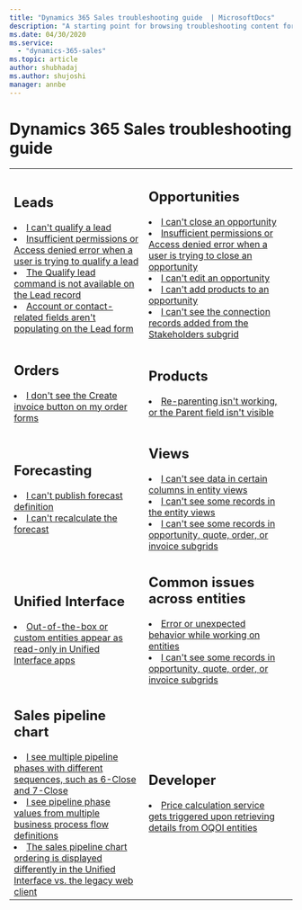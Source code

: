 ```yaml
---
title: "Dynamics 365 Sales troubleshooting guide  | MicrosoftDocs"
description: "A starting point for browsing troubleshooting content for Dynamics 365 Sales."
ms.date: 04/30/2020
ms.service:
  - "dynamics-365-sales"
ms.topic: article
author: shubhadaj
ms.author: shujoshi
manager: annbe
---
```



# Dynamics 365 Sales troubleshooting guide

<table>

<tr><td>

<h2>Leads </h2>

<li><a href="ts-leads.md#cant_qualify_lead" data-raw-source="[I can't qualify a lead](ts-leads.md#cant_qualify_lead)">I can't qualify a lead</a></li>
<li><a href="ts-leads.md#insufficientpermissions" data-raw-source="[Insufficient permissions or Access denied error when a user is trying to qualify a lead)](ts-leads.md#insufficientpermissions)">Insufficient permissions or Access denied error when a user is trying to qualify a lead</a></li>
<li><a href="ts-leads.md#qualify-lead-not-available" data-raw-source="[The Qualify lead command is not available on the Lead record)](ts-leads.md#qualify-lead-not-available)">The Qualify lead command is not available on the Lead record</a></li>
<li><a href="ts-leads.md#account-contact-fields-not-populating" data-raw-source="[Account or contact-related fields aren't populating on the Lead form)](ts-leads.md#account-contact-fields-not-populating)">Account or contact-related fields aren't populating on the Lead form</a></li>

</td><td>

<h2>Opportunities</h2>


<li><a href="ts-opportunities.md#close_opportunity" data-raw-source="[I can't close an opportunity](ts-opportunities.md#close_opportunity)">I can't close an opportunity</a></li>
<li><a href="ts-opportunities.md#access_denied" data-raw-source="[Insufficient permissions or Access denied error when a user is trying to close an opportunity](ts-opportunities.md#access_denied)">Insufficient permissions or Access denied error when a user is trying to close an opportunity</a></li>
<li><a href="ts-opportunities.md#edit_opportunity" data-raw-source="[I can't edit an opportunity)](ts-opportunities.md#edit_opportunity">I can't edit an opportunity</a></li>
<li><a href="ts-opportunities.md#add_products" data-raw-source="[I can't add products to an opportunity](ts-opportunities.md#add_products)">I can't add products to an opportunity</a></li>
<li><a href="ts-opportunities.md#cant-see-connection-records-from-stakeholders-subgrid" data-raw-source="[I can't see the connection records added from the Stakeholders subgrid](ts-opportunities.md#cant-see-connection-records-from-stakeholders-subgrid)">I can't see the connection records added from the Stakeholders subgrid</a></li>


</td></tr>

<tr><td>

<h2>Orders </h2>

<li><a href="ts-orders.md#no_create_invoice_button" data-raw-source="[I don't see the Create invoice button on my order forms?](ts-orders.md#no_create_invoice_button)">I don't see the Create invoice button on my order forms</a></li>
</td><td>

<h2>Products </h2>

<li><a href="ts-products.md#reparenting_not_working" data-raw-source="[Re-parenting isn't working, or the Parent field isn't visible](ts-products.md#reparenting_not_working)">Re-parenting isn't working, or the Parent field isn't visible</a></li>

</td></tr>

<tr><td>

<h2>Forecasting</h2>


<li><a href="ts-forecasts.md#publish_forecast_definition" data-raw-source="[I can't publish forecast definition](ts-forecast.md#publish_forecast_definition)">I can't publish forecast definition</a></li>
<li><a href="ts-forecasts.md#recalculate_forecast" data-raw-source="[I can't recalculate the forecast](ts-forecasts.md#recalculate_forecast)">I can't recalculate the forecast</a></li>

</td><td>

<h2>Views </h2>

<li><a href="ts-views.md#no_data_in_views" data-raw-source="[I can't see data in certain columns in entity views](ts-views.md#no_data_in_views)">I can't see data in certain columns in entity views</a></li>
<li><a href="ts-views.md#records_missing_in_views" data-raw-source="[I can't see some records in the entity views](ts-views.md#records_missing_in_views)">I can't see some records in the entity views</a></li>
<li><a href="ts-views.md#missing-records" data-raw-source="[I can't see some records in opportunity, quote, order, or invoice subgrids](ts-views.md#missing-records)">I can't see some records in opportunity, quote, order, or invoice subgrids</a></li>


</td></tr>

<tr><td>

<h2>Unified Interface</h2>


<li><a href="ts-unified-interface.md#read_only" data-raw-source="[Out-of-the-box or custom entities appear as read-only in Unified Interface apps](ts-unified-interface.md#read_only)">Out-of-the-box or custom entities appear as read-only in Unified Interface apps</a></li>

</td><td>


<h2>Common issues across entities </h2>

<li><a href="ts-oqoi.md#error_on_entities" data-raw-source="[Error or unexpected behavior while working on entities](ts-oqoi.md#error_on_entities)">Error or unexpected behavior while working on entities</a></li>
<li><a href="ts-views.md#missing-records" data-raw-source="[I can't see some records in opportunity, quote, order, or invoice subgrids](ts-views.md#missing-records)">I can't see some records in opportunity, quote, order, or invoice subgrids</a></li>

</td><td>

</td></tr>

<tr><td>

<h2>Sales pipeline chart</h2>


<li><a href="ts-sales-pipeline.md#different_sequence" data-raw-source="[I see multiple pipeline phases with different sequences, such as 6-Close and 7-Close](ts-sales-pipeline.md#different_sequence)">I see multiple pipeline phases with different sequences, such as 6-Close and 7-Close</a></li>
<li><a href="ts-sales-pipeline.md#values_from_multiple_bpfs" data-raw-source="[I see pipeline phase values from multiple business process flow definitions](ts-sales-pipeline.md#values_from_multiple_bpfs)">I see pipeline phase values from multiple business process flow definitions</a></li>
<li><a href="ts-sales-pipeline.md#different_ordering" data-raw-source="[The sales pipeline chart ordering is displayed differently in the Unified Interface vs. the legacy web client](ts-sales-pipeline.md#different_ordering)">The sales pipeline chart ordering is displayed differently in the Unified Interface vs. the legacy web client</a></li>

</td><td>

<h2>Developer</h2>
<li><a href="developer/custom-plugin-handling-shared-variable.md" data-raw-source="[Custom plug-in handling using shared variable](developer/custom-plugin-handling-shared-variable.md)">Price calculation service gets triggered upon retrieving details from OQOI entities</a></li>

</td>
</tr>
